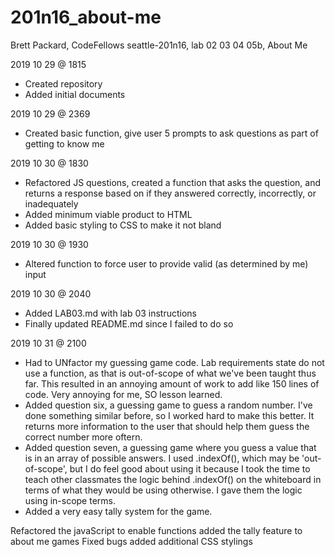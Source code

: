 # 201n16_about-me
Brett Packard, CodeFellows seattle-201n16, lab 02 03 04 05b, About Me

2019 10 29 @ 1815
- Created repository
- Added initial documents

2019 10 29 @ 2369
- Created basic function, give user 5 prompts to ask questions as part of getting to know me

2019 10 30 @ 1830
- Refactored JS questions, created a function that asks the question, and returns a response based on if they answered correctly, incorrectly, or inadequately
- Added minimum viable product to HTML
- Added basic styling to CSS to make it not bland

2019 10 30 @ 1930
- Altered function to force user to provide valid (as determined by me) input

2019 10 30 @ 2040
- Added LAB03.md with lab 03 instructions
- Finally updated README.md since I failed to do so

2019 10 31 @ 2100
- Had to UNfactor my guessing game code. Lab requirements state do not use a function, as that is out-of-scope of what we've been taught thus far. This resulted in an annoying amount of work to add like 150 lines of code. Very annoying for me, SO lesson learned.
- Added question six, a guessing game to guess a random number. I've done something similar before, so I worked hard to make this better. It returns more information to the user that should help them guess the correct number more oftern.
- Added question seven, a guessing game where you guess a value that is in an array of possible answers. I used .indexOf(), which may be 'out-of-scope', but I do feel good about using it because I took the time to teach other classmates the logic behind .indexOf() on the whiteboard in terms of what they would be using otherwise. I gave them the logic using in-scope terms.
- Added a very easy tally system for the game.

Refactored the javaScript to enable functions
added the tally feature to about me games
Fixed bugs
added additional CSS stylings